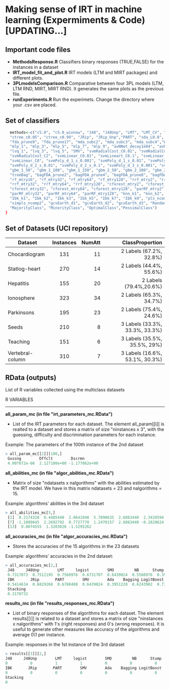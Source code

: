 # Making sense of IRT in machine learning (Expermiments & Code) [UPDATING...]




## Important code files 

- **MethodsResponse.R** Classifiers binary responses (TRUE,FALSE) for the instances in a dataset
- **IRT_model_fit_and_plot.R** IRT models (LTM and MIRT packages) and different plots.
- **3PLmodelsComparison.R** Comparative between four 3PL models (LTM, LTM RND, MIRT, MIRT RND). It generates the same plots as the previous file.
- **runExperiments.R** Run the experimets. Change the directory where your .csv are placed. 


##  Set of classifiers

```R
  methods<-c("c5.0", "c5.0_winnow", "J48", "J48Unp", "LMT", "LMT_CV", "LMT_AIC", "rpart", "ctree_c0.01", 
  "ctree_c0.05", "ctree_c0.99", "JRip", "JRip_Unp","PART", "sda_L0.0", "sda_L0.5", "sda_L1.0", "fda_prune2", 
  "fda_prune9", "fda_prune17", "mda_subc2", "mda_subc3", "mda_subc4","W_NB", "NB", "NB_laplace", "rbf", 
  "mlp_1", "mlp_3", "mlp_5", "mlp_7", "mlp_9", "avNNet_decay1e04", "avNNet_decay01", "avNNet_decay0", "pcaNNet",
  "lvq_1", "lvq_3", "lvq_5", "SMV", "svmRadialCost_C0.01", "svmRadialCost_C0.1", "svmRadialCost_C1", 
  "svmRadialCost_C2", "svmLinear_C0.01", "svmLineart_C0.1", "svmLinear_C1", "svmLinear_C2", "svmLinear_C4", 
  "svmLinear_C8", "svmPoly_d_1_s_0.001", "svmPoly_d_1_s_0.01", "svmPoly_d_1_s_0.1", "svmPoly_d_2_s_0.001", 
  "svmPoly_d_2_s_0.01", "svmPoly_d_2_s_0.1", "svmPoly_d_3_s_0.001", "svmPoly_d_3_s_0.01", "svmPoly_d_3_s_0.1", 
  "gbm_1_50", "gbm_1_100", "gbm_1_150", "gbm_2_50", "gbm_2_100", "gbm_2_150", "gbm_3_50", "gbm_3_100", "gbm_3_150", 
  "treeBag", "bagFDA_prune2", "bagFDA_prune4", "bagFDA_prune8", "bagFDA_prune16", "rf_mtry2", "rf_mtry4", "rf_mtry8", 
  "rf_mtry16", "rf_mtry32", "rf_mtry64", "rf_mtry128", "rrf_mtry2", "rrf_mtry4", "rrf_mtry8", "rrf_mtry16",
  "rrf_mtry32", "rrf_mtry64", "rrf_mtry128", "cforest_mtry2", "cforest_mtry4", "cforest_mtry8", "cforest_mtry16",
  "cforest_mtry32", "cforest_mtry64", "cforest_mtry128", "parRF_mtry2","parRF_mtry4", "parRF_mtry8", "parRF_mtry16",
  "parRF_mtry32", "parRF_mtry64", "parRF_mtry128", "knn_k1", "knn_k2", "knn_k3", "knn_k5", "knn_k7", "knn_k9", 
  "Ibk_k1", "Ibk_k2", "Ibk_k3", "Ibk_k5", "Ibk_k7", "Ibk_k9", "pls_ncomp1", "pls_ncomp2", "simpls_ncomp1", 
  "simpls_ncomp2", "gcvEarth_d1", "gcvEarth_d2", "gcvEarth_d3", "RandomClass_A", "RandomClass_B", "RandomClass_C",
  "MajorityClass", "MinorityClass", "OptimalClass","PessimalClass")
}
```

##  Set of Datasets (UCI repository)

| Dataset		| Instances		| NumAtt	| ClassProportion		|
| ------------- |:-------------:| ---------:| ---------------------:|
|Chocardiogram 	|131 			| 11		| 2 Labels (67.2%, 32.8%) |
|Statlog-heart  	|270 			| 14		| 2 Labels (44.4%, 55.6%) |
|Hepatitis  	|155			| 20		| 2 Labels (79.4%,20.6%) |
|Ionosphere  	|323  			| 34 		| 2 Labels (65.3%, 34.7%) |
|Parkinsons  	|195 			| 23 		| 2 Labels (75.4%, 24.6%) |
|Seeds  	|210 			| 8 		| 3 Labels (33.3%, 33.3%, 33.3%) |
|Teaching  	|151 			| 6 		| 3 Labels (35.5%, 35.5%, 29%) |
|Vertebral-column  	|310 			| 7 		| 3 Labels (16.6%, 53.1%, 30.3%) |



##  RData (outputs)

List of R variables collected using the multiclass datasets
 
R VARIABLES

************************************************

**all_param_mc (in file "irt_parameters_mc.RData")**

- List of the IRT parameters for each dataset. The element all_param[[i]] is realted to a dataset and 
stores a matrix of size "ninstances x 3", with the guessing, difficulty and discrimination parameters for each instance.  

Example: The parameters of the 100th instance of the 2nd dataset

```R
> all_param_mc[[2]][100,] 
 Gussng        Dffclt        Dscrmn 
 4.007872e-06  2.127100e+00 -1.177862e+00 
```


**all_abilities_mc (in file "algor_abilities_mc.RData")**

- Matrix of size "ndatasets x nalgorithms" with the abilities estimated by the IRT model. We have in this 
matrix ndatasets = 23 and nalgorithms = 15.

Example: algorithms' abilities in the 3rd dataset 

```R
> all_abilities_mc[3,]
 [1]  0.2174318  0.4485440  2.0641048  5.7090635  2.6863440  2.3428594
 [7] -1.1089645  2.2692792  0.7727770  1.2470157  2.6863440 -0.2820624
 [13]  0.8074555  1.3203026 -1.5295262
```

**all_accuracies_mc (in file "algor_accuracies_mc.RData")**

- Stores the accuracies of the 15 algorithms in the 23 datasets

Example: algorithms' accuracies in the 2nd dataset: 

```R
> all_accuracies_mc[2,]
 J48     J48Unp        LMT     logist        SMO         NB      Stump 
 0.7317073  0.7512195  0.7560976  0.6731707  0.6439024  0.5560976  0.3951220 
 IBK       JRip       PART        SMV        Ada    Bagging LogitBoost 
 0.5414634  0.6829268  0.6780488  0.6439024  0.3951220  0.6243902  0.7365854 
 Stacking 
 0.3170732 
```


**results_mc (in file "results_responses_mc.RData")**

- List of binary responses of the algorithms for each dataset. The element results[[i]] is related to a dataset and stores a matrix of size "ninstances x nalgorithms" with 1's (right responses) and 0's (wrong responses). It 
is useful to generate other measures like accuracy of the algorithms and average 0\1 per instance.

Example: responses in the 1st instance of the 3rd dataset

```R
> results[[3]][2,]
J48     J48Unp        LMT     logist        SMO         NB      Stump 
0          0          1          1          0          0          0 
IBK       JRip       PART        SMV        Ada    Bagging LogitBoost 
0          0          0          0          0          0          0 
Stacking 
0 
```
